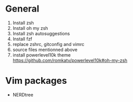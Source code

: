 # General

1) Install zsh
2) Install oh my zsh
3) Install zsh autosuggestions
4) Install fzf
5) replace zshrc, gitconfig and vimrc
6) source files mentionned above
7) install powerlevel10k theme https://github.com/romkatv/powerlevel10k#oh-my-zsh

# Vim packages
- NERDtree
